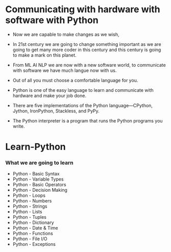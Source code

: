 # Communicating with hardware with software with Python
- Now we are capable to make changes as we wish,
- In 21st century we are going to change something important as we are going to get many more coder in this century and this century is going to make a mark on this planet.
- From ML AI NLP we are now with a new software world, to communicate with software we have much langue now with us.
- Out of all you must choose a comfortable language for you.
- Python is one of the easy language to learn and communicate with hardware and make your job done.

- There are five implementations of the Python language—CPython, Jython, IronPython, Stackless, and PyPy. 
- The Python interpreter is a program that runs the Python programs you write.

# Learn-Python

 ### What we are going to learn

- Python - Basic Syntax
- Python - Variable Types
- Python - Basic Operators
- Python - Decision Making
- Python - Loops
- Python - Numbers
- Python - Strings
- Python - Lists
- Python - Tuples
- Python - Dictionary
- Python - Date & Time
- Python - Functions
- Python - File I/O
- Python - Exceptions
